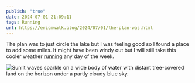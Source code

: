 ```yaml
---
publish: "true"
date: 2024-07-01 21:09:11
tags: Running
url: https://ericmwalk.blog/2024/07/01/the-plan-was.html
---
```


The plan was to just circle the lake but I was feeling good so I found a place to add some miles. It might have been windy out but I will still take this cooler weather [running](https://strava.com/activities/11786868840) any day of the week.

![Sunlit waves sparkle on a wide body of water with distant tree-covered land on the horizon under a partly cloudy blue sky.](https://ericmwalk.blog/uploads/2024/img-0631.jpeg)